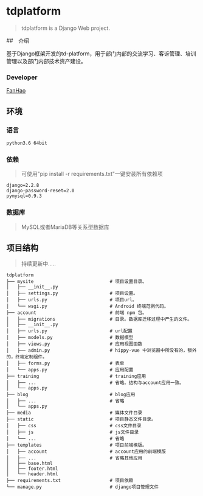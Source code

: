 # tdplatform

> tdplatform is a Django Web project.

##　介绍

基于Django框架开发的td-platform，用于部门内部的交流学习、客诉管理、培训管理以及部门内部技术资产建设。

### Developer

[FanHao](http://alanfanh.github)

## 环境

### 语言

```text
python3.6 64bit
```

### 依赖

> 可使用"pip install -r requirements.txt"一键安装所有依赖项

````
django=2.2.8
django-password-reset=2.0
pymysql=0.9.3
````

### 数据库

> MySQL或者MariaDB等关系型数据库

## 项目结构

> 持续更新中.....

```text
tdplatform
├── mysite                            # 项目设置目录。
│   ├── __init__.py                   
│   ├── settings.py                   # 项目设置。
│   ├── urls.py                       # 项目url。
│   └── wsgi.py                       # Android 终端范例代码。
├── account                           # 前端 npm 包。
│   ├── migrations                    # 目录。数据库迁移过程中产生的文件。
│   ├── __init__.py                   
│   ├── urls.py                       # url配置
│   ├── models.py                     # 数据模型
│   ├── views.py                      # 应用视图函数
│   ├── admin.py                      # hippy-vue 中浏览器中所没有的，额外的，终端定制组件。
│   ├── forms.py                      # 表单
│   └── apps.py                       # 应用配置
├── training                          # training应用
│   ├── ...                           # 省略。结构与account应用一致。
│   └── apps.py                       
├── blog                              # blog应用
│   ├── ...                           # 省略
│   └── apps.py                       
├── media                             # 媒体文件目录
├── static                            # 项目静态文件目录。
│   ├── css                           # css文件目录
│   ├── js                            # js文件目录
│   └── ...                           # 省略
├── templates                         # 项目前端模版。
│   ├── account                       # account应用的前端模版
│   ├── ...                           # 省略其他应用
│   ├── base.html                     
│   ├── footer.html
│   └── header.html
├── requirements.txt                  # 项目依赖
└── manage.py                         # django项目管理文件
```

